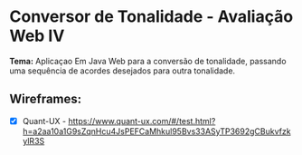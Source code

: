 # Conversor de Tonalidade - Avaliação Web IV

**Tema:** Aplicaçao Em Java Web para a conversão de tonalidade, passando uma sequência de acordes desejados para outra tonalidade.

## Wireframes:  

- [x] Quant-UX - https://www.quant-ux.com/#/test.html?h=a2aa10a1G9sZqnHcu4JsPEFCaMhkul95Bvs33ASyTP3692gCBukvfzkylR3S

